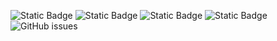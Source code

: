 ![Static Badge](https://img.shields.io/badge/blacklists-60-000000) ![Static Badge](https://img.shields.io/badge/blacklisted-2518912-cc0000) ![Static Badge](https://img.shields.io/badge/whitelisted-2244-00CC00) ![Static Badge](https://img.shields.io/badge/streaming_blacklist-28107-000000) ![GitHub issues](https://img.shields.io/github/issues/fabriziosalmi/blacklists)

